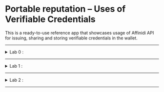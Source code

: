 # Portable reputation – Uses of Verifiable Credentials

This is a ready-to-use reference app that showcases usage of Affinidi API for issuing, sharing and storing verifiable credentials in the wallet.

---
<details>
  <summary> Lab 0 : </summary>

## Pre-Requisite

To run this lab you need to setup the Issuer credentails. 
To Know more about Issuer, [click here](https://academy.affinidi.com/what-are-verifiable-credentials-79f1846a7b9#:~:text=about%20these%20entities.-,Issuer,-An%20issuer%20is)

 To setup issuer credentails, you need PROJECT_ID, PROJECT_DID, API_KEY_HASH

We will use Affnidi's VS code extension tool to generate these required data.
#### Please follow the instruction below.

You need to have installed on your machine:

- [NodeJs v16 and higher](https://nodejs.org). (it's recommended to use [nvm](https://github.com/nvm-sh/nvm))

Instal Affinidi extension from extension market place:

```
Go to to extension market place and search Affinidi or Affinidi.affinidi
or browse https://marketplace.visualstudio.com/items?itemName=Affinidi.affinidi
```
[Affinidi's VS code Extension](https://marketplace.visualstudio.com/items?itemName=Affinidi.affinidi)

In order to use the extension, you first need to create an Affinidi account and a project

```
To do that, click on Affinidi logo in sidebar, then click on “Create an account with Affinidi”, 

enter your email and the OTP code that you received in your inbox.
```
![alt text](https://github.com/affinidi/vscode-extension/raw/HEAD/media/docs/create_account.png "")

Once the account is created, a project named Default Project will be created automatically. As part of it, a digital identity will be created for you – your personal DID.

Initially the Default Project will be set as your Active Project.

![alt text](https://github.com/affinidi/vscode-extension/raw/HEAD/media/docs/default_project.png)
![alt text](https://github.com/affinidi/vscode-extension/raw/HEAD/media/docs/inactive_projects.png)



Either create a new project or use the default project. 
To get the project details. click on default project as below.

<img width="1075" alt="image" src="https://user-images.githubusercontent.com/1314582/236203164-f3a74bb0-be58-4daf-a07b-8beb24ec8bc7.png">



Take the values  of PROJECT_ID, PROJECT_DID, API_KEY_HASH from here to use later in gaming project. 

---


## Setup Project 
Setting up the reference app is easy, just follow these steps:  
1. Clone the repo:
    ```
    $ git clone https://github.com/sanjay95/gaming-portable-reputation.git
    $ cd gaming-portable-reputation
    
    ```
2. Install the dependencies:
    ```
    $ npm install
    ```
3. Create a `.env` file:
    ```
    $ cp .env.example .env
    ```
   **Enter values for `PROJECT_ID`, `PROJECT_DID` and `API_KEY_HASH` from your Affinidi project properties** from previous steps.you can also use [CLI](https://github.com/affinidi/affinidi-cli) to create the project.
    
 4. Launch the app:
    ```
    $ npm run dev
    ```
    
    App will be available locally on http://localhost:3000.

</details>

---
<details>
  <summary> Lab 1 : </summary>

## use project 

This is a simple web app with user resgitration and two simplae games.
You can play games without login, but stats and settings will not be saved. 

To persist the changes and create portable reputation. user need to login as game player. 

There will be total three types of Verifiable credentials will be created. 

1. Studio Profile
2. GameSetting
3. GameStats

### creating studio profile and Issuing ProfileVC

- browse the application at http://localhost:3000.
- Click on JOIN OUR TEAM button 
- enter email and provide the OTP
- first login will prompt to complete profile (here Studio profile VC will be issued to logged in user wallet)

As soon as you save profile, your wallet will be active with profile VC. 
You can browset [wallet credentials](http://localhost:3000/wallet) to view the credentials issued to you and stored in our wallet. 

Issuance 
```typescript
//pages/components/StudioProfileSetup/useProfile.ts
const {
      data: { vc },
    } = await axios<{ vc: VerifiableCredential }>(
      '/api/data-providers/StudioProfile/issue-vc',
      {
        method: 'POST',
        data: {
          holderDid,
          useremail,
          usermobile,
          userName,
          userage,
          usercountry,
          usercity,
        },
      },
    )

    // make unsigned VC
    //pages/api/data-providers/StudioProfile/issue-vc.page.ts
     const unsignedStudioProfileVc = generateStudioProfileVc(
    holderDid,
    credentialSubject
  )

  //sign credentials 
  //pages/api/data-providers/StudioProfile/issue-vc.page.ts
  const { vc } = await cloudWalletClient.signCredential(
    { vc: unsignedStudioProfileVc },
    { accessToken: cloudWalletAccessToken }
  )


```
Storage

```typescript
//Store signed credentials in user wallet
//pages/components/StudioProfileSetup/useProfile.ts
 await axios('/api/cloud-wallet/store-vc', {
      method: 'POST',
      headers: createCloudWalletAuthenticationHeaders(),
      data: { vc },
    })

```


- CLick on first game [Board tennis](http://localhost:3000/Games/game1). This is simulated game where game level and no of hours played will keep increasing simulating hours of play.
- User has option to save the stats. Current stats will be issued as GameReputation Verifiable credentials to user wallet
- User may wish to play second game [Screen tennis](http://localhost:3000/Games/game2). Here user will be promted to import VC based on his logged in status. if not logged-in, user may login based on message displayed on screen
- if user wishes to import VCs and agrees to share with Screen tesnnis game, his settings and stats from first game will utulized and second game may honor the stats and offer to play from advanced level

</details>

---

<details>
  <summary> Lab 2 : </summary>

## change project with modified data issuance and verification

Current game stats just save Game level and no of hours played. 
Lets Include the scores of game too in Game stats. 

Please folllow the instruction below to enable new data in GameReputation issuance.

### Prepare VC schema 

- Let's add score to exiting game schema. 
- add scrore to game and add to game state 
- change the unsigned VC 
  

  </details>

  ---
